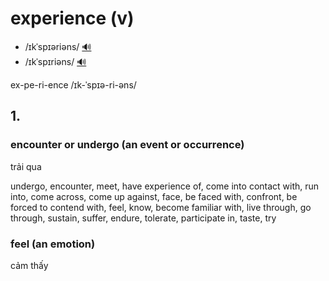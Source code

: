 # experience (v)

- /ɪkˈspɪəriəns/ [🔊](https://www.oxfordlearnersdictionaries.com/media/english/uk_pron/e/exp/exper/experience__gb_1.mp3)
- /ɪkˈspɪriəns/ [🔊](https://www.oxfordlearnersdictionaries.com/media/english/us_pron/e/exp/exper/experience__us_1.mp3)

ex-pe-ri-ence /ɪk-ˈspɪə-ri-əns/

## 1.

### encounter or undergo (an event or occurrence)

trải qua

undergo, encounter, meet, have experience of, come into contact with, run into, come across, come up against, face, be faced with, confront, be forced to contend with, feel, know, become familiar with, live through, go through, sustain, suffer, endure, tolerate, participate in, taste, try

### feel (an emotion)

cảm thấy